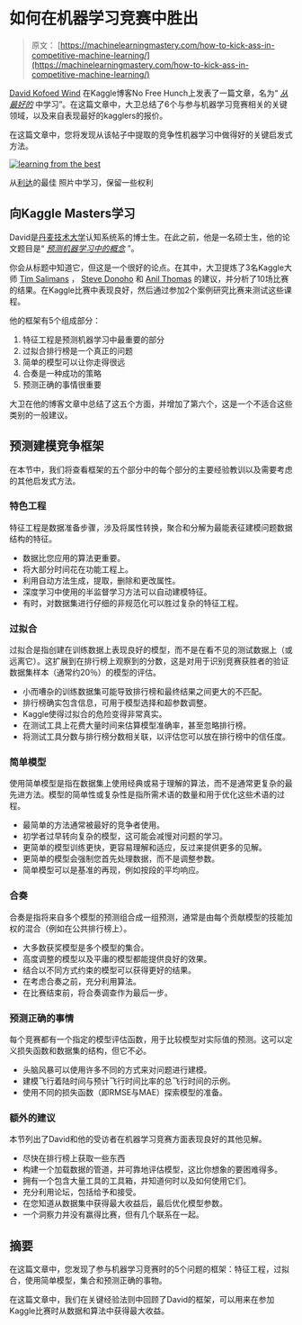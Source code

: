 # 如何在机器学习竞赛中胜出

> 原文： [https://machinelearningmastery.com/how-to-kick-ass-in-competitive-machine-learning/](https://machinelearningmastery.com/how-to-kick-ass-in-competitive-machine-learning/)

[David Kofoed Wind](http://www.davidwind.dk/) 在Kaggle博客No Free Hunch上发表了一篇文章，名为“ [_从最好的_](http://blog.kaggle.com/2014/08/01/learning-from-the-best/) 中学习”。在这篇文章中，大卫总结了6个与参与机器学习竞赛相关的关键领域，以及来自表现最好的kagglers的报价。

在这篇文章中，您将发现从该帖子中提取的竞争性机器学习中做得好的关键启发式方法。

[![learning from the best](img/c8930d6c3604e4e41341aa2933d638fd.jpg)](https://3qeqpr26caki16dnhd19sv6by6v-wpengine.netdna-ssl.com/wp-content/uploads/2014/08/learning-from-the-best.jpg)

从[利达](https://www.flickr.com/photos/lidarose/267681376/)的最佳
照片中学习，保留一些权利

## 向Kaggle Masters学习

David是[丹麦技术大学](http://www.dtu.dk/english)认知系统系的博士生。在此之前，他是一名硕士生，他的论文题目是“ [_预测机器学习中的概念_](http://www.davidwind.dk/wp-content/uploads/2014/07/main.pdf) ”。

你会从标题中知道它，但这是一个很好的论点。在其中，大卫提炼了3名Kaggle大师 [Tim Salimans](https://www.kaggle.com/users/3375/tim-salimans) ， [Steve Donoho](https://www.kaggle.com/users/9766/breakfastpirate) 和 [Anil Thomas](https://www.kaggle.com/users/7837/anil-thomas) 的建议，并分析了10场比赛的结果。在Kaggle比赛中表现良好，然后通过参加2个案例研究比赛来测试这些课程。

他的框架有5个组成部分：

1.  特征工程是预测机器学习中最重要的部分
2.  过拟合排行榜是一个真正的问题
3.  简单的模型可以让你走得很远
4.  合奏是一种成功的策略
5.  预测正确的事情很重要

大卫在他的博客文章中总结了这五个方面，并增加了第六个，这是一个不适合这些类别的一般建议。

## 预测建模竞争框架

在本节中，我们将查看框架的五个部分中的每个部分的主要经验教训以及需要考虑的其他启发式方法。

### 特色工程

特征工程是数据准备步骤，涉及将属性转换，聚合和分解为最能表征建模问题数据结构的特征。

*   数据比您应用的算法更重要。
*   将大部分时间花在功能工程上。
*   利用自动方法生成，提取，删除和更改属性。
*   深度学习中使用的半监督学习方法可以自动建模特征。
*   有时，对数据集进行仔细的非规范化可以胜过复杂的特征工程。

### 过拟合

过拟合是指创建在训练数据上表现良好的模型，而不是在看不见的测试数据上（或远离它）。这扩展到在排行榜上观察到的分数，这是对用于识别竞赛获胜者的验证数据集样本（通常约20％）的模型的评估。

*   小而嘈杂的训练数据集可能导致排行榜和最终结果之间更大的不匹配。
*   排行榜确实包含信息，可用于模型选择和超参数调整。
*   Kaggle使得过拟合的危险变得非常真实。
*   在测试工具上花费大量时间来估算模型准确率，甚至忽略排行榜。
*   将测试工具分数与排行榜分数相关联，以评估您可以放在排行榜中的信任度。

### 简单模型

使用简单模型是指在数据集上使用经典或易于理解的算法，而不是通常更复杂的最先进方法。模型的简单性或复杂性是指所需术语的数量和用于优化这些术语的过程。

*   最简单的方法通常被最好的竞争者使用。
*   初学者过早转向复杂的模型，这可能会减慢对问题的学习。
*   更简单的模型训练更快，更容易理解和适应，反过来提供更多的见解。
*   更简单的模型会强制您首先处理数据，而不是调整参数。
*   简单模型可以是基准的再现，例如按段的平均响应。

### 合奏

合奏是指将来自多个模型的预测组合成一组预测，通常是由每个贡献模型的技能加权的混合（例如在公共排行榜上）。

*   大多数获奖模型是多个模型的集合。
*   高度调整的模型以及平庸的模型都能提供良好的效果。
*   结合以不同方式约束的模型可以获得更好的结果。
*   在考虑合奏之前，充分利用算法。
*   在比赛结束前，将合奏调查作为最后一步。

### 预测正确的事情

每个竞赛都有一个指定的模型评估函数，用于比较模型对实际值的预测。这可以定义损失函数和数据集的结构，但它不必。

*   头脑风暴可以使用许多不同的方式来对问题进行建模。
*   建模飞行着陆时间与预计飞行时间比率的总飞行时间的示例。
*   使用不同的损失函数（即RMSE与MAE）探索模型的准备。

### 额外的建议

本节列出了David和他的受访者在机器学习竞赛方面表现良好的其他见解。

*   尽快在排行榜上获取一些东西
*   构建一个加载数据的管道，并可靠地评估模型，这比你想象的要困难得多。
*   拥有一个包含大量工具的工具箱，并知道何时以及如何使用它们。
*   充分利用论坛，包括给予和接受。
*   在您知道从数据集中获得最大收益后，最后优化模型参数。
*   一个洞察力并没有赢得比赛，但有几个联系在一起。

## 摘要

在这篇文章中，您发现了参与机器学习竞赛时的5个问题的框架：特征工程，过拟合，使用简单模型，集合和预测正确的事物。

在这篇文章中，我们在关键经验法则中回顾了David的框架，可以用来在参加Kaggle比赛时从数据和算法中获得最大收益。